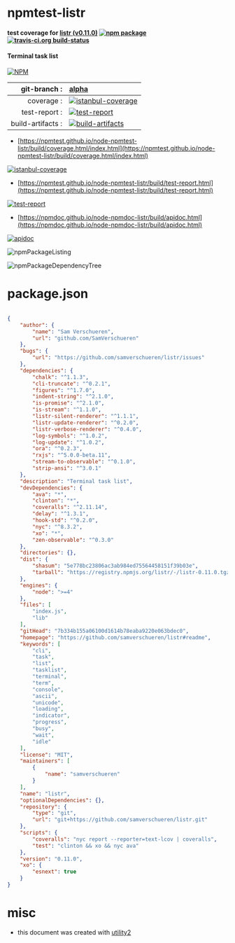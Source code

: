 # npmtest-listr

#### test coverage for  [listr (v0.11.0)](https://github.com/samverschueren/listr#readme)  [![npm package](https://img.shields.io/npm/v/npmtest-listr.svg?style=flat-square)](https://www.npmjs.org/package/npmtest-listr) [![travis-ci.org build-status](https://api.travis-ci.org/npmtest/node-npmtest-listr.svg)](https://travis-ci.org/npmtest/node-npmtest-listr)

#### Terminal task list

[![NPM](https://nodei.co/npm/listr.png?downloads=true&downloadRank=true&stars=true)](https://www.npmjs.com/package/listr)

| git-branch : | [alpha](https://github.com/npmtest/node-npmtest-listr/tree/alpha)|
|--:|:--|
| coverage : | [![istanbul-coverage](https://npmtest.github.io/node-npmtest-listr/build/coverage.badge.svg)](https://npmtest.github.io/node-npmtest-listr/build/coverage.html/index.html)|
| test-report : | [![test-report](https://npmtest.github.io/node-npmtest-listr/build/test-report.badge.svg)](https://npmtest.github.io/node-npmtest-listr/build/test-report.html)|
| build-artifacts : | [![build-artifacts](https://npmtest.github.io/node-npmtest-listr/glyphicons_144_folder_open.png)](https://github.com/npmtest/node-npmtest-listr/tree/gh-pages/build)|

- [https://npmtest.github.io/node-npmtest-listr/build/coverage.html/index.html](https://npmtest.github.io/node-npmtest-listr/build/coverage.html/index.html)

[![istanbul-coverage](https://npmtest.github.io/node-npmtest-listr/build/screenCapture.buildCi.browser.%252Ftmp%252Fbuild%252Fcoverage.lib.html.png)](https://npmtest.github.io/node-npmtest-listr/build/coverage.html/index.html)

- [https://npmtest.github.io/node-npmtest-listr/build/test-report.html](https://npmtest.github.io/node-npmtest-listr/build/test-report.html)

[![test-report](https://npmtest.github.io/node-npmtest-listr/build/screenCapture.buildCi.browser.%252Ftmp%252Fbuild%252Ftest-report.html.png)](https://npmtest.github.io/node-npmtest-listr/build/test-report.html)

- [https://npmdoc.github.io/node-npmdoc-listr/build/apidoc.html](https://npmdoc.github.io/node-npmdoc-listr/build/apidoc.html)

[![apidoc](https://npmdoc.github.io/node-npmdoc-listr/build/screenCapture.buildCi.browser.%252Ftmp%252Fbuild%252Fapidoc.html.png)](https://npmdoc.github.io/node-npmdoc-listr/build/apidoc.html)

![npmPackageListing](https://npmtest.github.io/node-npmtest-listr/build/screenCapture.npmPackageListing.svg)

![npmPackageDependencyTree](https://npmtest.github.io/node-npmtest-listr/build/screenCapture.npmPackageDependencyTree.svg)



# package.json

```json

{
    "author": {
        "name": "Sam Verschueren",
        "url": "github.com/SamVerschueren"
    },
    "bugs": {
        "url": "https://github.com/samverschueren/listr/issues"
    },
    "dependencies": {
        "chalk": "^1.1.3",
        "cli-truncate": "^0.2.1",
        "figures": "^1.7.0",
        "indent-string": "^2.1.0",
        "is-promise": "^2.1.0",
        "is-stream": "^1.1.0",
        "listr-silent-renderer": "^1.1.1",
        "listr-update-renderer": "^0.2.0",
        "listr-verbose-renderer": "^0.4.0",
        "log-symbols": "^1.0.2",
        "log-update": "^1.0.2",
        "ora": "^0.2.3",
        "rxjs": "^5.0.0-beta.11",
        "stream-to-observable": "^0.1.0",
        "strip-ansi": "^3.0.1"
    },
    "description": "Terminal task list",
    "devDependencies": {
        "ava": "*",
        "clinton": "*",
        "coveralls": "^2.11.14",
        "delay": "^1.3.1",
        "hook-std": "^0.2.0",
        "nyc": "^8.3.2",
        "xo": "*",
        "zen-observable": "^0.3.0"
    },
    "directories": {},
    "dist": {
        "shasum": "5e778bc23806ac3ab984ed75564458151f39b03e",
        "tarball": "https://registry.npmjs.org/listr/-/listr-0.11.0.tgz"
    },
    "engines": {
        "node": ">=4"
    },
    "files": [
        "index.js",
        "lib"
    ],
    "gitHead": "7b334b155a06100d1614b78eaba9220e063bdec0",
    "homepage": "https://github.com/samverschueren/listr#readme",
    "keywords": [
        "cli",
        "task",
        "list",
        "tasklist",
        "terminal",
        "term",
        "console",
        "ascii",
        "unicode",
        "loading",
        "indicator",
        "progress",
        "busy",
        "wait",
        "idle"
    ],
    "license": "MIT",
    "maintainers": [
        {
            "name": "samverschueren"
        }
    ],
    "name": "listr",
    "optionalDependencies": {},
    "repository": {
        "type": "git",
        "url": "git+https://github.com/samverschueren/listr.git"
    },
    "scripts": {
        "coveralls": "nyc report --reporter=text-lcov | coveralls",
        "test": "clinton && xo && nyc ava"
    },
    "version": "0.11.0",
    "xo": {
        "esnext": true
    }
}
```



# misc
- this document was created with [utility2](https://github.com/kaizhu256/node-utility2)
